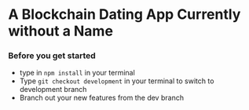 # A Blockchain Dating App Currently without a Name

### Before you get started

- type in ```npm install``` in your terminal
- Type ```git checkout development``` in your terminal to switch to development branch
- Branch out your new features from the dev branch
